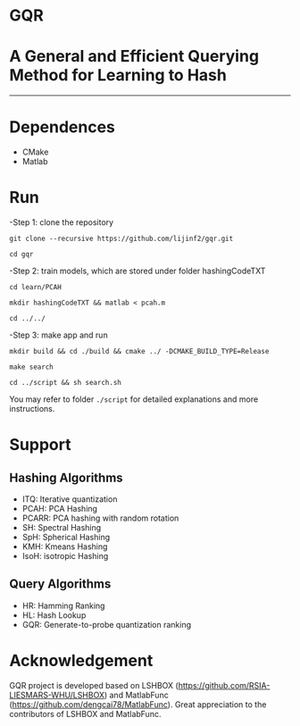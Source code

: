 GQR
==========
# A General and Efficient Querying Method for Learning to Hash
-----------------------------------------------------------------------------------------------------------------

# Dependences
- CMake
- Matlab

# Run
-Step 1: clone the repository

    git clone --recursive https://github.com/lijinf2/gqr.git

    cd gqr

-Step 2: train models, which are stored under folder hashingCodeTXT

    cd learn/PCAH

    mkdir hashingCodeTXT && matlab < pcah.m

    cd ../../

-Step 3: make app and run 

    mkdir build && cd ./build && cmake ../ -DCMAKE_BUILD_TYPE=Release

    make search

    cd ../script && sh search.sh

You may refer to folder `./script` for detailed explanations and more instructions.
  
# Support
## Hashing Algorithms
- ITQ: Iterative quantization
- PCAH: PCA Hashing
- PCARR: PCA hashing with random rotation
- SH: Spectral Hashing
- SpH: Spherical Hashing
- KMH: Kmeans Hashing
- IsoH: isotropic Hashing

## Query Algorithms
- HR: Hamming Ranking
- HL: Hash Lookup
- GQR: Generate-to-probe quantization ranking

# Acknowledgement
GQR project is developed based on LSHBOX (https://github.com/RSIA-LIESMARS-WHU/LSHBOX) and MatlabFunc (https://github.com/dengcai78/MatlabFunc). Great appreciation to the contributors of LSHBOX and MatlabFunc. 
